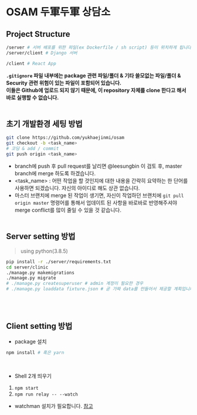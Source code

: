 # OSAM 두軍두軍 상담소

## Project Structure
```bash
/server # 서버 배포를 위한 파일(ex Dockerfile / sh script) 등이 위치하게 됩니다.
/server/client # Django 서버

/client # React App
```

**`.gitignore` 파일 내부에는 package 관련 파일/폴더 & 기타 쓸모없는 파일/폴더 & Security 관련 위험이 있는 파일이 포함되어 있습니다.<br/>이들은 Github에 업로드 되지 않기 때문에, 이 repository 자체를 clone 한다고 해서 바로 실행할 수 없습니다.**
<br/><br/>

## 초기 개발환경 세팅 방법
```bash
git clone https://github.com/yukhaejinmi/osam
git checkout -b <task_name>
# 코딩 & add / commit
git push origin <task_name>
```
* branch에 push 후 pull request를 날리면 @leesungbin 이 검토 후, master branch에 merge 하도록 하겠습니다.
* <task_name> : 어떤 작업을 할 것인지에 대한 내용을 간략히 요약하는 한 단어를 사용하면 되겠습니다. 자신의 아이디로 해도 상관 없습니다.
* 마스터 브랜치에 merge 된 작업이 생기면, 자신이 작업하던 브랜치에 `git pull origin master` 명령어를 통해서 업데이트 된 사항을 바로바로 반영해주셔야 merge conflict를 많이 줄일 수 있을 것 같습니다.
<br/><br/>

## Server setting 방법
> using python(3.8.5)
```bash
pip install -r ./server/requirements.txt
cd server/clinic
./manage.py makemigrations
./manage.py migrate
# ./manage.py createsuperuser # admin 계정이 필요한 경우
# ./manage.py loaddata fixture.json # 곧 가짜 data를 만들어서 제공할 계획입니다.
```

<br/><br/>

## Client setting 방법
* package 설치
```bash
npm install # 혹은 yarn
```

<br/>

* Shell 2개 띄우기
1. `npm start`
2. `npm run relay -- --watch`
- watchman 설치가 필요합니다. [참고](https://facebook.github.io/watchman/docs/install.html)
